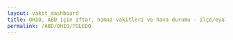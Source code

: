 ```yaml
---
layout: vakit_dashboard
title: OHIO, ABD için iftar, namaz vakitleri ve hava durumu - ilçe/eyalet seç
permalink: /ABD/OHIO/TOLEDO
---
```


<script type="text/javascript">
  var GLOBAL_COUNTRY = 'ABD';
  var GLOBAL_CITY = 'OHIO';
  var GLOBAL_STATE = 'TOLEDO';
  var lat = 72;
  var lon = 21;
</script>
